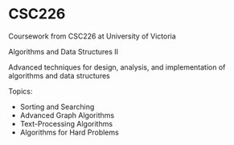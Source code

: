 # CSC226
Coursework from CSC226 at University of Victoria

Algorithms and Data Structures II

Advanced techniques for design, analysis, and implementation of algorithms and data structures

Topics:
- Sorting and Searching
- Advanced Graph Algorithms
- Text-Processing Algorithms
- Algorithms for Hard Problems 
